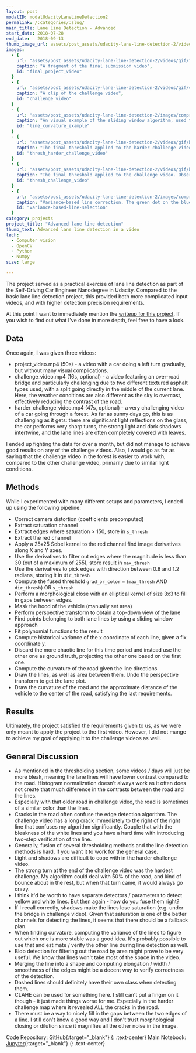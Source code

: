 ```yaml
---
layout: post
modalID: modalUdacityLaneLineDetection2
permalink: /:categories/:slug/
main_title: Lane Line Detection - Advanced
start_date: 2018-07-28
end_date:   2018-09-13
thumb_image_url: assets/post_assets/udacity-lane-line-detection-2/videos/gif/final_project_video.gif
images:
  - {
    url: "assets/post_assets/udacity-lane-line-detection-2/videos/gif/final_project_video.gif",
    caption: "A fragment of the final submission video",
    id: "final_project_video"
  }
  - {
    url: "assets/post_assets/udacity-lane-line-detection-2/videos/gif/challenge_video.gif",
    caption: "A clip of the challenge video",
    id: "challenge_video"
  }
  - {
    url: "assets/post_assets/udacity-lane-line-detection-2/images/compressed/line_curvature_example.png",
    caption: "An visual example of the sliding window algorithm, used to find the pixels belonging to each lane line. Here, polynomial functions were also fit to the lines, estimating the curvature.",
    id: "line_curvature_example"
  }
  - {
    url: "assets/post_assets/udacity-lane-line-detection-2/videos/gif/best__edge__threshold__sob25_m30-_L_d-09__closed__harder_challenge_video.gif",
    caption: "The final threshold applied to the harder challenge video. Observe that the lane lines can be seen even with all the noise in the system.",
    id: "thresh_harder_challenge_video"
  }
  - {
    url: "assets/post_assets/udacity-lane-line-detection-2/videos/gif/best__edge__threshold__sob25_m30-_L_d-09__closed__challenge_video.gif",
    caption: "The final threshold applied to the challenge video. Observe the line in the middle of the road, separating the two types of asphalt used in the road.",
    id: "thresh_challenge_video"
  }
  - {
    url: "assets/post_assets/udacity-lane-line-detection-2/images/compressed/Variance-based__line__selection.png",
    caption: "Variance-based line correction. The green dot on the blue line is placed based not on the width at that point, but on a fixed distance from the green point on the right line",
    id: "variance-based-line-selection"
  }
category: projects
project_title: "Advanced lane line detection"
thumb_text: Advanced lane line detection in a video
tech:
  - Computer vision
  - OpenCV
  - Python
  - Numpy
size: large

---
```


<div class="post-content-markdown">

The project served as a practical exercise of lane line detection as part of the Self-Driving Car Engineer Nanodegree in Udacity. Compared to the basic lane line detection project, this provided both more complicated input videos, and with higher detection precision requirements.

At this point I want to immediately mention the [writeup for this project](https://github.com/LinasKo/CarND-Advanced-Lane-Lines/blob/master/writeup.md). If you wish to find out what I've done in more depth, feel free to have a look.

## Data

Once again, I was given three videos:
* project_video.mp4 (50s) - a video with a car doing a left turn gradually, but without many visual complications.
* challenge_video.mp4 (16s, optional) - a video featuring an over-road bridge and particularly challenging due to two different textured asphalt types used, with a split going directly in the middle of the current lane. Here, the weather conditions are also different as the sky is overcast, effectively reducing the contrast of the road.
* harder_challenge_video.mp4 (47s, optional) - a very challenging video of a car going through a forest. As far as sunny days go, this is as challenging as it gets: there are significant light reflections on the glass, the car performs very sharp turns, the strong light and dark shadows intertwine, and the lane lines are often completely covered with leaves.

I ended up fighting the data for over a month, but did not manage to achieve good results on any of the challenge videos. Also, I would go as far as saying that the challenge video in the forest is easier to work with, compared to the other challenge video, primarily due to similar light conditions.

## Methods

While I experimented with many different setups and parameters, I ended up using the following pipeline:
* Correct camera distortion (coefficients precomputed)
* Extract saturation channel
* Extract edges where saturation > 150, store in `s_thresh`
* Extract the red channel
* Apply a 25x25 Sobel kernel to the red channel find image derivatives along X and Y axes.
* Use the derivatives to filter out edges where the magnitude is less than 30 (out of a maximum of 255), store result in `max_thresh`
* Use the derivatives to pick edges with direction between 0.8 and 1.2 radians, storing it in `dir_thresh`
* Compute the fused threshold `grad_or_color` = (`max_thresh` AND `dir_thresh`) OR `s_thresh`
* Perform a morphological close with an elliptical kernel of size 3x3 to fill in gaps between edges.
* Mask the hood of the vehicle (manually set area)
* Perform perspective transform to obtain a top-down view of the lane
* Find points belonging to both lane lines by using a sliding window approach
* Fit polynomial functions to the result
* Compute historical variance of the x coordinate of each line, given a fix coordinate y.
* Discard the more chaotic line for this time period and instead use the other one as ground truth, projecting the other one based on the first one.
* Compute the curvature of the road given the line directions
* Draw the lines, as well as area between them. Undo the perspective transform to get the lane plot.
* Draw the curvature of the road and the approximate distance of the vehicle to the center of the road, satisfying the last requirements.

## Results

Ultimately, the project satisfied the requirements given to us, as we were only meant to apply the project to the first video. However, I did not mange to achieve my goal of applying it to the challenge videos as well.

## General Discussion


* As mentioned in the thresholding section, some videos / days will just be more bleak, meaning the lane lines will have lower contrast compared to the road. Histogram normalization doesn't always work as it often does not create that much difference in the contrasts between the road and the lines.
* Especially with that older road in challenge video, the road is sometimes of a similar color than the lines.
* Cracks in the road often confuse the edge detection algorithm. The challenge video has a long crack immediately to the right of the right line that confuses my algorithm significantly. Couple that with the bleakness of the white lines and you have a hard time with introducing two-step verification of the line.
* Generally, fusion of several thresholding methods and the line detection methods is hard, if you want it to work for the general case.
* Light and shadows are difficult to cope with in the harder challenge video.
* The strong turn at the end of the challenge video was the hardest challenge. My algorithm could deal with 50% of the road, and kind of bounce about in the rest, but when that turn came, it would always go crazy.
* I think it'd be worth to have separate detectors / parameters to detect yellow and white lines. But then again - how do you fuse them right?
* If I recall correctly, shadows make the lines lose saturation (e.g. under the bridge in challenge video). Given that saturation is one of the better channels for detecting the lines, it seems that there should be a fallback plan.
* When finding curvature, computing the variance of the lines to figure out which one is more stable was a good idea. It's probably possible to use that and estimate / verify the other line during line detection as well.
* Blob detection for filtering out the road by area might prove to be very useful. We know that lines won't take most of the space in the video.
* Merging the line into a shape and computing elongation / width / smoothness of the edges might be a decent way to verify correctness of the detection.
* Dashed lines should definitely have their own class when detecting them.
* CLAHE can be used for something here. I still can't put a finger on it though - it just made things worse for me. Especially in the harder challenge map where it revealed ALL the cracks in the road.
* There must be a way to nicely fill in the gaps between the two edges of a line. I still don't know a good way and I don't trust morphological closing or dilution since it magnifies all the other noise in the image.

Code Repository: [GitHub](https://github.com/LinasKo/CarND-Advanced-Lane-Lines){:target="_blank"}
{: .text-center}
Main Notebook: [Jupyter](https://github.com/LinasKo/CarND-Advanced-Lane-Lines/blob/master/notebooks/Final%20Notebook.ipynb){:target="_blank"}
{: .text-center}

</div>
